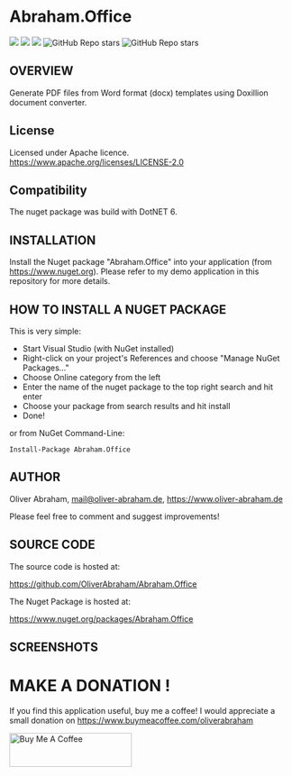# Abraham.Office

![](https://img.shields.io/github/downloads/oliverabraham/Office/total) ![](https://img.shields.io/github/license/oliverabraham/Office) ![](https://img.shields.io/github/languages/count/oliverabraham/Office) ![GitHub Repo stars](https://img.shields.io/github/stars/oliverabraham/Office?label=repo%20stars) ![GitHub Repo stars](https://img.shields.io/github/stars/oliverabraham?label=user%20stars)

## OVERVIEW

Generate PDF files from Word format (docx) templates using Doxillion document converter.

## License

Licensed under Apache licence.
https://www.apache.org/licenses/LICENSE-2.0


## Compatibility

The nuget package was build with DotNET 6.



## INSTALLATION

Install the Nuget package "Abraham.Office" into your application (from https://www.nuget.org).
Please refer to my demo application in this repository for more details.


## HOW TO INSTALL A NUGET PACKAGE
This is very simple:
- Start Visual Studio (with NuGet installed) 
- Right-click on your project's References and choose "Manage NuGet Packages..."
- Choose Online category from the left
- Enter the name of the nuget package to the top right search and hit enter
- Choose your package from search results and hit install
- Done!


or from NuGet Command-Line:

    Install-Package Abraham.Office





## AUTHOR

Oliver Abraham, mail@oliver-abraham.de, https://www.oliver-abraham.de

Please feel free to comment and suggest improvements!



## SOURCE CODE

The source code is hosted at:

https://github.com/OliverAbraham/Abraham.Office

The Nuget Package is hosted at: 

https://www.nuget.org/packages/Abraham.Office



## SCREENSHOTS


# MAKE A DONATION !

If you find this application useful, buy me a coffee!
I would appreciate a small donation on https://www.buymeacoffee.com/oliverabraham

<a href="https://www.buymeacoffee.com/app/oliverabraham" target="_blank"><img src="https://cdn.buymeacoffee.com/buttons/v2/default-yellow.png" alt="Buy Me A Coffee" style="height: 60px !important;width: 217px !important;" ></a>
